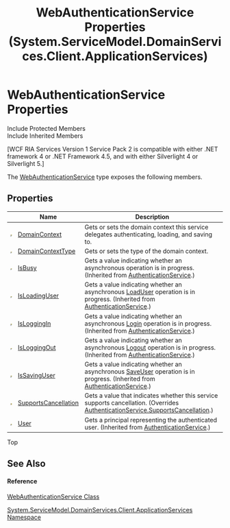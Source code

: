 ﻿---
title: WebAuthenticationService Properties (System.ServiceModel.DomainServices.Client.ApplicationServices)
TOCTitle: WebAuthenticationService Properties
ms:assetid: Properties.T:System.ServiceModel.DomainServices.Client.ApplicationServices.WebAuthenticationService
ms:mtpsurl: https://msdn.microsoft.com/en-us/library/system.servicemodel.domainservices.client.applicationservices.webauthenticationservice_properties(v=VS.91)
ms:contentKeyID: 28898896
ms.date: 01/27/2012
mtps_version: v=VS.91
---

# WebAuthenticationService Properties

Include Protected Members  
Include Inherited Members  

\[WCF RIA Services Version 1 Service Pack 2 is compatible with either .NET framework 4 or .NET Framework 4.5, and with either Silverlight 4 or Silverlight 5.\]

The [WebAuthenticationService](ff457928\(v=vs.91\).md) type exposes the following members.

## Properties

<table>
<thead>
<tr class="header">
<th> </th>
<th>Name</th>
<th>Description</th>
</tr>
</thead>
<tbody>
<tr class="odd">
<td><img src="images\Ff422600.pubproperty(en-us,VS.91).gif" title="Public property" alt="Public property" /></td>
<td><a href="ff457937(v=vs.91).md">DomainContext</a></td>
<td>Gets or sets the domain context this service delegates authenticating, loading, and saving to.</td>
</tr>
<tr class="even">
<td><img src="images\Ff422600.pubproperty(en-us,VS.91).gif" title="Public property" alt="Public property" /></td>
<td><a href="ff457806(v=vs.91).md">DomainContextType</a></td>
<td>Gets or sets the type of the domain context.</td>
</tr>
<tr class="odd">
<td><img src="images\Ff422600.pubproperty(en-us,VS.91).gif" title="Public property" alt="Public property" /></td>
<td><a href="ff457974(v=vs.91).md">IsBusy</a></td>
<td>Gets a value indicating whether an asynchronous operation is in progress. (Inherited from <a href="ff457927(v=vs.91).md">AuthenticationService</a>.)</td>
</tr>
<tr class="even">
<td><img src="images\Ff422600.pubproperty(en-us,VS.91).gif" title="Public property" alt="Public property" /></td>
<td><a href="ff457935(v=vs.91).md">IsLoadingUser</a></td>
<td>Gets a value indicating whether an asynchronous <a href="ff457880(v=vs.91).md">LoadUser</a> operation is in progress. (Inherited from <a href="ff457927(v=vs.91).md">AuthenticationService</a>.)</td>
</tr>
<tr class="odd">
<td><img src="images\Ff422600.pubproperty(en-us,VS.91).gif" title="Public property" alt="Public property" /></td>
<td><a href="ff457797(v=vs.91).md">IsLoggingIn</a></td>
<td>Gets a value indicating whether an asynchronous <a href="ff457850(v=vs.91).md">Login</a> operation is in progress. (Inherited from <a href="ff457927(v=vs.91).md">AuthenticationService</a>.)</td>
</tr>
<tr class="even">
<td><img src="images\Ff422600.pubproperty(en-us,VS.91).gif" title="Public property" alt="Public property" /></td>
<td><a href="ff457961(v=vs.91).md">IsLoggingOut</a></td>
<td>Gets a value indicating whether an asynchronous <a href="ff457902(v=vs.91).md">Logout</a> operation is in progress. (Inherited from <a href="ff457927(v=vs.91).md">AuthenticationService</a>.)</td>
</tr>
<tr class="odd">
<td><img src="images\Ff422600.pubproperty(en-us,VS.91).gif" title="Public property" alt="Public property" /></td>
<td><a href="ff457825(v=vs.91).md">IsSavingUser</a></td>
<td>Gets a value indicating whether an asynchronous <a href="ff457896(v=vs.91).md">SaveUser</a> operation is in progress. (Inherited from <a href="ff457927(v=vs.91).md">AuthenticationService</a>.)</td>
</tr>
<tr class="even">
<td><img src="images\Ff422448.protproperty(en-us,VS.91).gif" title="Protected property" alt="Protected property" /></td>
<td><a href="ff457969(v=vs.91).md">SupportsCancellation</a></td>
<td>Gets a value that indicates whether this service supports cancellation. (Overrides <a href="ff457879(v=vs.91).md">AuthenticationService.SupportsCancellation</a>.)</td>
</tr>
<tr class="odd">
<td><img src="images\Ff422600.pubproperty(en-us,VS.91).gif" title="Public property" alt="Public property" /></td>
<td><a href="ff457833(v=vs.91).md">User</a></td>
<td>Gets a principal representing the authenticated user. (Inherited from <a href="ff457927(v=vs.91).md">AuthenticationService</a>.)</td>
</tr>
</tbody>
</table>

Top

## See Also

#### Reference

[WebAuthenticationService Class](ff457928\(v=vs.91\).md)

[System.ServiceModel.DomainServices.Client.ApplicationServices Namespace](ff457765\(v=vs.91\).md)

